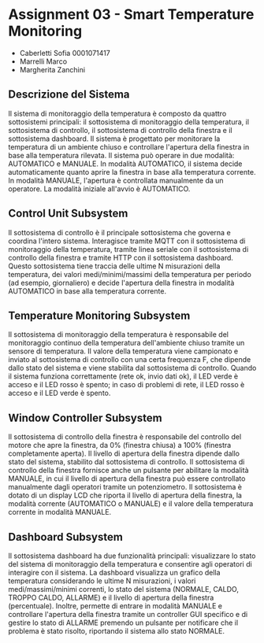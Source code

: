 # Assignment 03 - Smart Temperature Monitoring
- Caberletti Sofia 0001071417
- Marrelli Marco
- Margherita Zanchini

## Descrizione del Sistema
Il sistema di monitoraggio della temperatura è composto da quattro sottosistemi principali: il sottosistema di monitoraggio della temperatura, il sottosistema di controllo, il sottosistema di controllo della finestra e il sottosistema dashboard. Il sistema è progettato per monitorare la temperatura di un ambiente chiuso e controllare l'apertura della finestra in base alla temperatura rilevata. Il sistema può operare in due modalità: AUTOMATICO e MANUALE. In modalità AUTOMATICO, il sistema decide automaticamente quanto aprire la finestra in base alla temperatura corrente. In modalità MANUALE, l'apertura è controllata manualmente da un operatore. La modalità iniziale all'avvio è AUTOMATICO.

## Control Unit Subsystem
Il sottosistema di controllo è il principale sottosistema che governa e coordina l'intero sistema. Interagisce tramite MQTT con il sottosistema di monitoraggio della temperatura, tramite linea seriale con il sottosistema di controllo della finestra e tramite HTTP con il sottosistema dashboard. Questo sottosistema tiene traccia delle ultime N misurazioni della temperatura, dei valori medi/minimi/massimi della temperatura per periodo (ad esempio, giornaliero) e decide l'apertura della finestra in modalità AUTOMATICO in base alla temperatura corrente.

## Temperature Monitoring Subsystem
Il sottosistema di monitoraggio della temperatura è responsabile del monitoraggio continuo della temperatura dell'ambiente chiuso tramite un sensore di temperatura. Il valore della temperatura viene campionato e inviato al sottosistema di controllo con una certa frequenza F, che dipende dallo stato del sistema e viene stabilita dal sottosistema di controllo. Quando il sistema funziona correttamente (rete ok, invio dati ok), il LED verde è acceso e il LED rosso è spento; in caso di problemi di rete, il LED rosso è acceso e il LED verde è spento.

## Window Controller Subsystem
Il sottosistema di controllo della finestra è responsabile del controllo del motore che apre la finestra, da 0% (finestra chiusa) a 100% (finestra completamente aperta). Il livello di apertura della finestra dipende dallo stato del sistema, stabilito dal sottosistema di controllo. Il sottosistema di controllo della finestra fornisce anche un pulsante per abilitare la modalità MANUALE, in cui il livello di apertura della finestra può essere controllato manualmente dagli operatori tramite un potenziometro. Il sottosistema è dotato di un display LCD che riporta il livello di apertura della finestra, la modalità corrente (AUTOMATICO o MANUALE) e il valore della temperatura corrente in modalità MANUALE.

## Dashboard Subsystem
Il sottosistema dashboard ha due funzionalità principali: visualizzare lo stato del sistema di monitoraggio della temperatura e consentire agli operatori di interagire con il sistema. La dashboard visualizza un grafico della temperatura considerando le ultime N misurazioni, i valori medi/massimi/minimi correnti, lo stato del sistema (NORMALE, CALDO, TROPPO CALDO, ALLARME) e il livello di apertura della finestra (percentuale). Inoltre, permette di entrare in modalità MANUALE e controllare l'apertura della finestra tramite un controller GUI specifico e di gestire lo stato di ALLARME premendo un pulsante per notificare che il problema è stato risolto, riportando il sistema allo stato NORMALE.